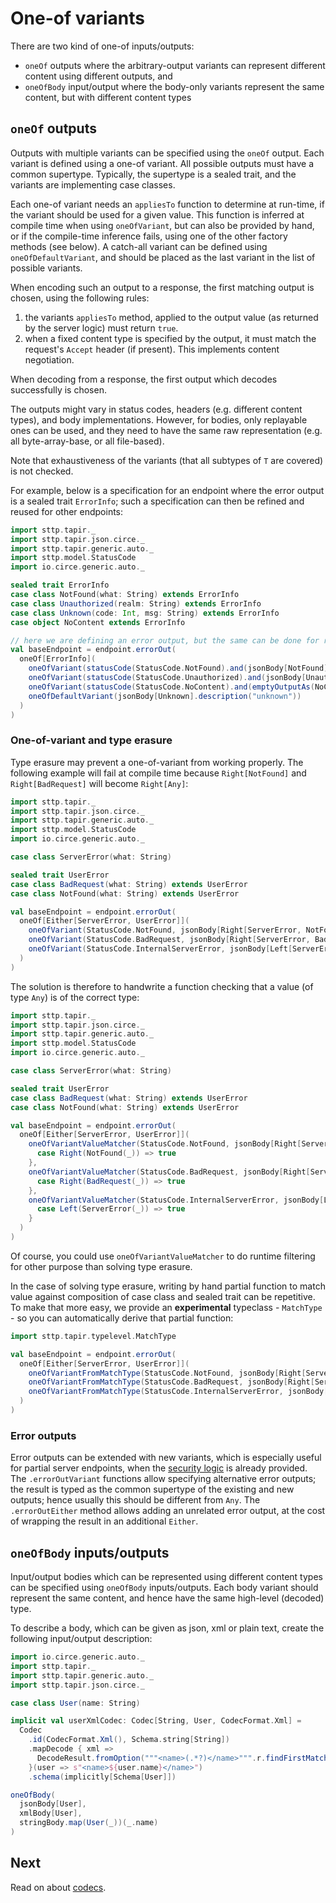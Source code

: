 # One-of variants

There are two kind of one-of inputs/outputs:

* `oneOf` outputs where the arbitrary-output variants can represent different content using different outputs, and
* `oneOfBody` input/output where the body-only variants represent the same content, but with different content types

## `oneOf` outputs

Outputs with multiple variants can be specified using the `oneOf` output. Each variant is defined using a one-of 
variant. All possible outputs must have a common supertype. Typically, the supertype is a sealed trait, and the variants 
are implementing case classes.

Each one-of variant needs an `appliesTo` function to determine at run-time, if the variant should be used for a given 
value. This function is inferred at compile time when using `oneOfVariant`, but can also be provided by hand, or if
the compile-time inference fails, using one of the other factory methods (see below). A catch-all variant can be defined
using `oneOfDefaultVariant`, and should be placed as the last variant in the list of possible variants.

When encoding such an output to a response, the first matching output is chosen, using the following rules:
1. the variants `appliesTo` method, applied to the output value (as returned by the server logic) must return `true`.
2. when a fixed content type is specified by the output, it must match the request's `Accept` header (if present). 
   This implements content negotiation.

When decoding from a response, the first output which decodes successfully is chosen.

The outputs might vary in status codes, headers (e.g. different content types), and body implementations. However, for 
bodies, only replayable ones can be used, and they need to have the same raw representation (e.g. all byte-array-base, 
or all file-based).

Note that exhaustiveness of the variants (that all subtypes of `T` are covered) is not checked.

For example, below is a specification for an endpoint where the error output is a sealed trait `ErrorInfo`; 
such a specification can then be refined and reused for other endpoints:

```scala
import sttp.tapir._
import sttp.tapir.json.circe._
import sttp.tapir.generic.auto._
import sttp.model.StatusCode
import io.circe.generic.auto._

sealed trait ErrorInfo
case class NotFound(what: String) extends ErrorInfo
case class Unauthorized(realm: String) extends ErrorInfo
case class Unknown(code: Int, msg: String) extends ErrorInfo
case object NoContent extends ErrorInfo

// here we are defining an error output, but the same can be done for regular outputs
val baseEndpoint = endpoint.errorOut(
  oneOf[ErrorInfo](
    oneOfVariant(statusCode(StatusCode.NotFound).and(jsonBody[NotFound].description("not found"))),
    oneOfVariant(statusCode(StatusCode.Unauthorized).and(jsonBody[Unauthorized].description("unauthorized"))), 
    oneOfVariant(statusCode(StatusCode.NoContent).and(emptyOutputAs(NoContent))),
    oneOfDefaultVariant(jsonBody[Unknown].description("unknown"))
  )
)
```

### One-of-variant and type erasure

Type erasure may prevent a one-of-variant from working properly. The following example will fail at compile time because `Right[NotFound]` and `Right[BadRequest]` will become `Right[Any]`:

```scala mdoc:fail
import sttp.tapir._
import sttp.tapir.json.circe._
import sttp.tapir.generic.auto._
import sttp.model.StatusCode
import io.circe.generic.auto._

case class ServerError(what: String)

sealed trait UserError
case class BadRequest(what: String) extends UserError
case class NotFound(what: String) extends UserError

val baseEndpoint = endpoint.errorOut(
  oneOf[Either[ServerError, UserError]](
    oneOfVariant(StatusCode.NotFound, jsonBody[Right[ServerError, NotFound]].description("not found")),
    oneOfVariant(StatusCode.BadRequest, jsonBody[Right[ServerError, BadRequest]].description("unauthorized")),
    oneOfVariant(StatusCode.InternalServerError, jsonBody[Left[ServerError, UserError]].description("unauthorized")),
  )
)
```

The solution is therefore to handwrite a function checking that a value (of type `Any`) is of the correct type:

```scala mdoc:invisible
import sttp.tapir._
import sttp.tapir.json.circe._
import sttp.tapir.generic.auto._
import sttp.model.StatusCode
import io.circe.generic.auto._

case class ServerError(what: String)

sealed trait UserError
case class BadRequest(what: String) extends UserError
case class NotFound(what: String) extends UserError
```

```scala mdoc:silent:nest
val baseEndpoint = endpoint.errorOut(
  oneOf[Either[ServerError, UserError]](
    oneOfVariantValueMatcher(StatusCode.NotFound, jsonBody[Right[ServerError, NotFound]].description("not found")) {
      case Right(NotFound(_)) => true
    },
    oneOfVariantValueMatcher(StatusCode.BadRequest, jsonBody[Right[ServerError, BadRequest]].description("unauthorized")) {
      case Right(BadRequest(_)) => true
    },
    oneOfVariantValueMatcher(StatusCode.InternalServerError, jsonBody[Left[ServerError, UserError]].description("unauthorized")) {
      case Left(ServerError(_)) => true
    }
  )
)
```

Of course, you could use `oneOfVariantValueMatcher` to do runtime filtering for other purpose than solving type erasure.

In the case of solving type erasure, writing by hand partial function to match value against composition of case class and sealed trait can be repetitive.
To make that more easy, we provide an **experimental** typeclass - `MatchType` - so you can automatically derive that partial function:

```scala mdoc:silent:nest
import sttp.tapir.typelevel.MatchType

val baseEndpoint = endpoint.errorOut(
  oneOf[Either[ServerError, UserError]](
    oneOfVariantFromMatchType(StatusCode.NotFound, jsonBody[Right[ServerError, NotFound]].description("not found")),
    oneOfVariantFromMatchType(StatusCode.BadRequest, jsonBody[Right[ServerError, BadRequest]].description("unauthorized")),
    oneOfVariantFromMatchType(StatusCode.InternalServerError, jsonBody[Left[ServerError, UserError]].description("unauthorized"))
  )
)
```

### Error outputs

Error outputs can be extended with new variants, which is especially useful for partial server endpoints, when the
[security logic](../server/logic.md) is already provided. The `.errorOutVariant` functions allow specifying alternative
error outputs; the result is typed as the common supertype of the existing and new outputs; hence usually this should be
different from `Any`. The `.errorOutEither` method allows adding an unrelated error output, at the cost of wrapping 
the result in an additional `Either`.

## `oneOfBody` inputs/outputs

Input/output bodies which can be represented using different content types can be specified using `oneOfBody` inputs/outputs.
Each body variant should represent the same content, and hence have the same high-level (decoded) type.

To describe a body, which can be given as json, xml or plain text, create the following input/output description:

```scala mdoc:compile-only
import io.circe.generic.auto._
import sttp.tapir._
import sttp.tapir.generic.auto._
import sttp.tapir.json.circe._

case class User(name: String)

implicit val userXmlCodec: Codec[String, User, CodecFormat.Xml] =
  Codec
    .id(CodecFormat.Xml(), Schema.string[String])
    .mapDecode { xml =>
      DecodeResult.fromOption("""<name>(.*?)</name>""".r.findFirstMatchIn(xml).map(_.group(1)).map(User))
    }(user => s"<name>${user.name}</name>")
    .schema(implicitly[Schema[User]])     

oneOfBody(
  jsonBody[User],
  xmlBody[User],
  stringBody.map(User(_))(_.name)
)
```

## Next

Read on about [codecs](codecs.md).
